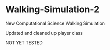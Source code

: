 # Walking-Simulation-2
New Computational Science Walking Simulation

Updated and cleaned up player class

NOT YET TESTED
